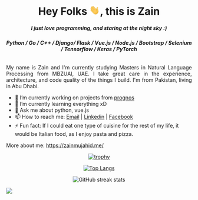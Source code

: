 <h1 align="center">Hey Folks <img src="./assets/wave.gif" width="28">, this is Zain</h1>

<h5 align="center">I just love programming, and staring at the night sky :)</h5>

<h6 align="center"><b>Python / Go / C++ / Django/ Flask / Vue.js / Node.js / Bootstrap / Selenium / Tensorflow / Keras / PyTorch</b></h6>


<p align="justify"> My name is Zain and I'm currently studying Masters in Natural Language Processing from MBZUAI, UAE. I take great care in the experience, architecture, and code quality of the things I build. I'm from Pakistan, living in Abu Dhabi.</p>

- 🔭 I’m currently working on projects from [prognos](https://prognoshealth.com/) 
- 🌱 I’m currently learning everything xD
- 💬 Ask me about python, vue.js
- 📫 How to reach me: [Email](mailto:zainmujahid01@gmail.com) | [Linkedin](https://www.linkedin.com/in/zainmujahid/) | [Facebook](https://www.facebook.com/zmujahid/) 
- ⚡ Fun fact: If I could eat one type of cuisine for the rest of my life, it would be Italian food, as I enjoy pasta and pizza.

More about me: <a href="https://zainmujahid.me/" target="_blank">https://zainmujahid.me/</a>

<div align="center">

[![trophy](https://github-profile-trophy.vercel.app/?username=zainmujahid)](https://github.com/ryo-ma/github-profile-trophy)
  
[![Top Langs](https://github-readme-stats.vercel.app/api/top-langs/?username=zainmujahid&layout=compact)](https://github.com/zainmujahid/github-readme-stats)

![GitHub streak stats](https://github-readme-streak-stats.herokuapp.com/?user=zainmujahid)  
</div>

![](https://komarev.com/ghpvc/?username=zainmujahid)
